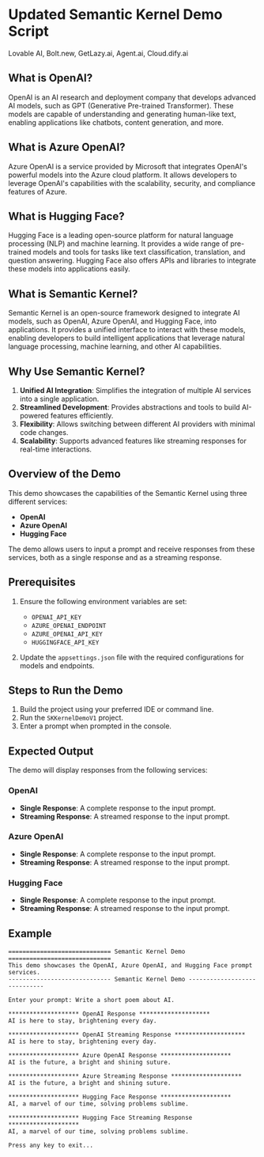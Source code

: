 # Updated Semantic Kernel Demo Script

 Lovable AI, Bolt.new, GetLazy.ai, Agent.ai, Cloud.dify.ai
 
## What is OpenAI?

OpenAI is an AI research and deployment company that develops advanced AI models, such as GPT (Generative Pre-trained Transformer). These models are capable of understanding and generating human-like text, enabling applications like chatbots, content generation, and more.

## What is Azure OpenAI?

Azure OpenAI is a service provided by Microsoft that integrates OpenAI's powerful models into the Azure cloud platform. It allows developers to leverage OpenAI's capabilities with the scalability, security, and compliance features of Azure.

## What is Hugging Face?

Hugging Face is a leading open-source platform for natural language processing (NLP) and machine learning. It provides a wide range of pre-trained models and tools for tasks like text classification, translation, and question answering. Hugging Face also offers APIs and libraries to integrate these models into applications easily.

## What is Semantic Kernel?

Semantic Kernel is an open-source framework designed to integrate AI models, such as OpenAI, Azure OpenAI, and Hugging Face, into applications. It provides a unified interface to interact with these models, enabling developers to build intelligent applications that leverage natural language processing, machine learning, and other AI capabilities.

## Why Use Semantic Kernel?

1. **Unified AI Integration**: Simplifies the integration of multiple AI services into a single application.
2. **Streamlined Development**: Provides abstractions and tools to build AI-powered features efficiently.
3. **Flexibility**: Allows switching between different AI providers with minimal code changes.
4. **Scalability**: Supports advanced features like streaming responses for real-time interactions.

## Overview of the Demo

This demo showcases the capabilities of the Semantic Kernel using three different services:

- **OpenAI**
- **Azure OpenAI**
- **Hugging Face**

The demo allows users to input a prompt and receive responses from these services, both as a single response and as a streaming response.

## Prerequisites

1. Ensure the following environment variables are set:

   - `OPENAI_API_KEY`
   - `AZURE_OPENAI_ENDPOINT`
   - `AZURE_OPENAI_API_KEY`
   - `HUGGINGFACE_API_KEY`

2. Update the `appsettings.json` file with the required configurations for models and endpoints.

## Steps to Run the Demo

1. Build the project using your preferred IDE or command line.
2. Run the `SKKernelDemoV1` project.
3. Enter a prompt when prompted in the console.

## Expected Output

The demo will display responses from the following services:

### OpenAI

- **Single Response**: A complete response to the input prompt.
- **Streaming Response**: A streamed response to the input prompt.

### Azure OpenAI

- **Single Response**: A complete response to the input prompt.
- **Streaming Response**: A streamed response to the input prompt.

### Hugging Face

- **Single Response**: A complete response to the input prompt.
- **Streaming Response**: A streamed response to the input prompt.

## Example

```
============================= Semantic Kernel Demo =============================
This demo showcases the OpenAI, Azure OpenAI, and Hugging Face prompt services.
----------------------------- Semantic Kernel Demo -----------------------------

Enter your prompt: Write a short poem about AI.

******************** OpenAI Response ********************
AI is here to stay, brightening every day.

******************** OpenAI Streaming Response ********************
AI is here to stay, brightening every day.

******************** Azure OpenAI Response ********************
AI is the future, a bright and shining suture.

******************** Azure Streaming Response ********************
AI is the future, a bright and shining suture.

******************** Hugging Face Response ********************
AI, a marvel of our time, solving problems sublime.

******************** Hugging Face Streaming Response ********************
AI, a marvel of our time, solving problems sublime.

Press any key to exit...
```
